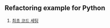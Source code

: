 ## Refactoring example for Python

1. [최초 코드 세팅](https://github.com/TaeHyoungKwon/Code-Kata/tree/refactoring-01-initial-setting)